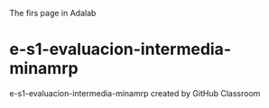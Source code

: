 The firs page in Adalab
# e-s1-evaluacion-intermedia-minamrp
e-s1-evaluacion-intermedia-minamrp created by GitHub Classroom

